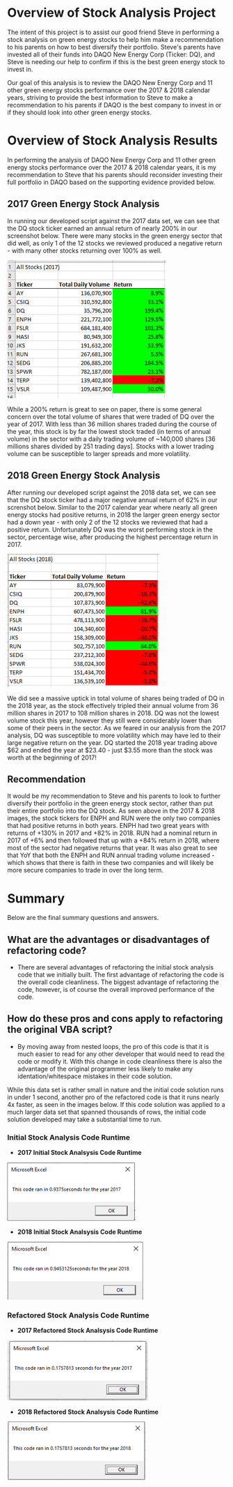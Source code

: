 # Overview of Stock Analysis Project

The intent of this project is to assist our good friend Steve in performing a stock analysis on green energy stocks to help him make a recommendation to his parents on how to best diversify their portfolio. Steve's parents have invested all of their funds into DAQO New Energy Corp (Ticker: DQ), and Steve is needing our help to confirm if this is the best green energy stock to invest in.

Our goal of this analysis is to review the DAQO New Energy Corp and 11 other green energy stocks performance over the 2017 & 2018 calendar years, striving to provide the best information to Steve to make a recommendation to his parents if DAQO is the best company to invest in or if they should look into other green energy stocks.

# Overview of Stock Analysis Results

In performing the analysis of DAQO New Energy Corp and 11 other green energy stocks performance over the 2017 & 2018 calendar years, it is my recommendation to Steve that his parents should reconsider investing their full portfolio in DAQO based on the supporting evidence provided below.

## 2017 Green Energy Stock Analysis

In running our developed script against the 2017 data set, we can see that the DQ stock ticker earned an annual return of nearly 200% in our screenshot below. There were many stocks in the green energy sector that did well, as only 1 of the 12 stocks we reviewed produced a negative return - with many other stocks returning over 100% as well. 

![2017 Green Energy Stock Analysis](/Resources/2017_All_Green_Energy_Stock_Analysis.png "2017 Green Energy Stock Analysis")

While a 200% return is great to see on paper, there is some general concern over the total volume of shares that were traded of DQ over the year of 2017. With less than 36 million shares traded during the course of the year, this stock is by far the lowest stock traded (in terms of annual volume) in the sector with a daily trading volume of ~140,000 shares [36 millions shares divided by 251 trading days]. Stocks with a lower trading volume can be susceptible to larger spreads and more volatility.

## 2018 Green Energy Stock Analysis

After running our developed script against the 2018 data set, we can see that the DQ stock ticker had a major negative annual return of 62% in our screnshot below. Similar to the 2017 calendar year where nearly all green energy stocks had positive returns, in 2018 the larger green energy sector had a down year - with only 2 of the 12 stocks we reviewed that had a positive return. Unfortunately DQ was the worst performing stock in the sector, percentage wise, after producing the highest percentage return in 2017.

![2018 Green Energy Stock Analysis](/Resources/2018_All_Green_Energy_Stock_Analysis.png "2018 Green Energy Stock Analysis")

We did see a massive uptick in total volume of shares being traded of DQ in the 2018 year, as the stock effectively tripled their annual volume from 36 million shares in 2017 to 108 million shares in 2018. DQ was not the lowest volume stock this year, however they still were considerably lower than some of their peers in the sector. As we feared in our analysis from the 2017 analysis, DQ was susceptible to more volatility which may have led to their large negative return on the year. DQ started the 2018 year trading above $62 and ended the year at $23.40 - just $3.55 more than the stock was worth at the beginning of 2017! 

## Recommendation

It would be my recommendation to Steve and his parents to look to further diversify their portfolio in the green energy stock sector, rather than put their entire portfolio into the DQ stock. As seen above in the 2017 & 2018 images, the stock tickers for ENPH and RUN were the only two companies that had positive returns in both years. ENPH had two great years with returns of +130% in 2017 and +82% in 2018. RUN had a nominal return in 2017 of +6% and then followed that up with a +84% return in 2018, where most of the sector had negative returns that year. It was also great to see that YoY that both the ENPH and RUN annual trading volume increased - which shows that there is faith in these two companies and will likely be more secure companies to trade in over the long term.

# Summary

Below are the final summary questions and answers.

## What are the advantages or disadvantages of refactoring code?
- There are several advantages of refactoring the initial stock analysis code that we initially built. The first advantage of refactoring the code is the overall code cleanliness. The biggest advantage of refactoring the code, however, is of course the overall improved performance of the code. 

## How do these pros and cons apply to refactoring the original VBA script?
-  By moving away from nested loops, the pro of this code is that it is much easier to read for any other developer that would need to read the code or modify it. With this change in code cleanliness there is also the advantage of the original programmer less likely to make any identation/whitespace mistakes in their code solution. 

While this data set is rather small in nature and the initial code solution runs in under 1 second, another pro of the refactored code is that it runs nearly 4x faster, as seen in the images below. If this code solution was applied to a much larger data set that spanned thousands of rows, the initial code solution developed may take a substantial time to run. 

### Initial Stock Analysis Code Runtime

- **2017 Initial Stock Analsysis Code Runtime**

![2017 Initial Stock Analysis Code Runtime](/Resources/Initial_Stock_Analysis_2017.png)

- **2018 Initial Stock Analsysis Code Runtime**

![2018 Initial Stock Analysis Code Runtime](/Resources/Initial_Stock_Analysis_2018.png "2018 Initial Stock Analysis Code Runtime")

### Refactored Stock Analysis Code Runtime

- **2017 Refactored Stock Analsysis Code Runtime**

![2017 Refactored Stock Analysis Code Runtime](/Resources/VBA_Challenge_2017.png "2017 Refactored Stock Analysis Code Runtime")

- **2018 Refactored Stock Analsysis Code Runtime**

![2018 Refactored Stock Analysis Code Runtime](/Resources/VBA_Challenge_2018.png "2018 Refactored Stock Analysis Code Runtime")